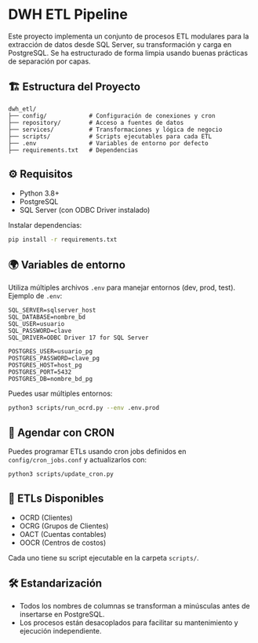 
# DWH ETL Pipeline

Este proyecto implementa un conjunto de procesos ETL modulares para la extracción de datos desde SQL Server, su transformación y carga en PostgreSQL. Se ha estructurado de forma limpia usando buenas prácticas de separación por capas.

## 🏗️ Estructura del Proyecto

```
dwh_etl/
├── config/            # Configuración de conexiones y cron
├── repository/        # Acceso a fuentes de datos
├── services/          # Transformaciones y lógica de negocio
├── scripts/           # Scripts ejecutables para cada ETL
├── .env               # Variables de entorno por defecto
├── requirements.txt   # Dependencias
```

## ⚙️ Requisitos

- Python 3.8+
- PostgreSQL
- SQL Server (con ODBC Driver instalado)

Instalar dependencias:

```bash
pip install -r requirements.txt
```

## 🌍 Variables de entorno

Utiliza múltiples archivos `.env` para manejar entornos (dev, prod, test). Ejemplo de `.env`:

```env
SQL_SERVER=sqlserver_host
SQL_DATABASE=nombre_bd
SQL_USER=usuario
SQL_PASSWORD=clave
SQL_DRIVER=ODBC Driver 17 for SQL Server

POSTGRES_USER=usuario_pg
POSTGRES_PASSWORD=clave_pg
POSTGRES_HOST=host_pg
POSTGRES_PORT=5432
POSTGRES_DB=nombre_bd_pg
```

Puedes usar múltiples entornos:

```bash
python3 scripts/run_ocrd.py --env .env.prod
```

## 📅 Agendar con CRON

Puedes programar ETLs usando cron jobs definidos en `config/cron_jobs.conf` y actualizarlos con:

```bash
python3 scripts/update_cron.py
```

## 🧪 ETLs Disponibles

- OCRD (Clientes)
- OCRG (Grupos de Clientes)
- OACT (Cuentas contables)
- OOCR (Centros de costos)

Cada uno tiene su script ejecutable en la carpeta `scripts/`.

## 🛠️ Estandarización

- Todos los nombres de columnas se transforman a minúsculas antes de insertarse en PostgreSQL.
- Los procesos están desacoplados para facilitar su mantenimiento y ejecución independiente.
